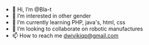 - 👋 Hi, I’m @Bla-t
- 👀 I’m interested in other gender
- 🌱 I’m currently learning PHP, java's, html, css
- 💞️ I’m looking to collaborate on robotic manufactures
- 📫 How to reach me dwivikiqp@gmail.com

<!---
Bla-t/Bla-t is a ✨ special ✨ repository because its `README.md` (this file) appears on your GitHub profile.
You can click the Preview link to take a look at your changes.
--->
